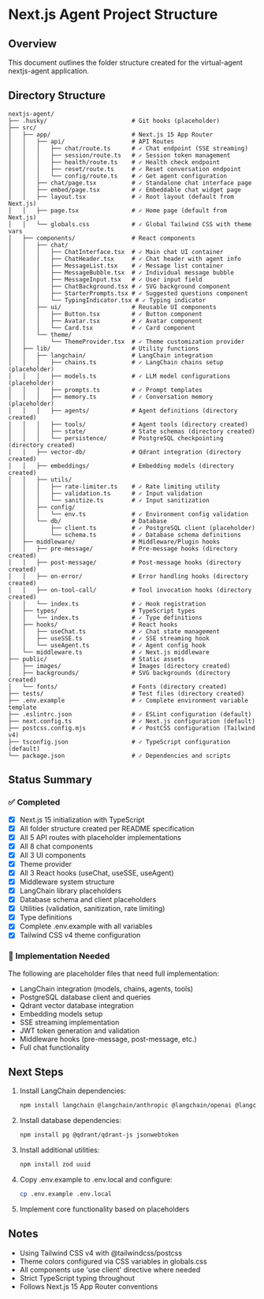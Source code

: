 # Next.js Agent Project Structure

## Overview
This document outlines the folder structure created for the virtual-agent nextjs-agent application.

## Directory Structure

```
nextjs-agent/
├── .husky/                        # Git hooks (placeholder)
├── src/
│   ├── app/                       # Next.js 15 App Router
│   │   ├── api/                   # API Routes
│   │   │   ├── chat/route.ts      # ✓ Chat endpoint (SSE streaming)
│   │   │   ├── session/route.ts   # ✓ Session token management
│   │   │   ├── health/route.ts    # ✓ Health check endpoint
│   │   │   ├── reset/route.ts     # ✓ Reset conversation endpoint
│   │   │   └── config/route.ts    # ✓ Get agent configuration
│   │   ├── chat/page.tsx          # ✓ Standalone chat interface page
│   │   ├── embed/page.tsx         # ✓ Embeddable chat widget page
│   │   ├── layout.tsx             # ✓ Root layout (default from Next.js)
│   │   ├── page.tsx               # ✓ Home page (default from Next.js)
│   │   └── globals.css            # ✓ Global Tailwind CSS with theme vars
│   ├── components/                # React components
│   │   ├── chat/
│   │   │   ├── ChatInterface.tsx  # ✓ Main chat UI container
│   │   │   ├── ChatHeader.tsx     # ✓ Chat header with agent info
│   │   │   ├── MessageList.tsx    # ✓ Message list container
│   │   │   ├── MessageBubble.tsx  # ✓ Individual message bubble
│   │   │   ├── MessageInput.tsx   # ✓ User input field
│   │   │   ├── ChatBackground.tsx # ✓ SVG background component
│   │   │   ├── StarterPrompts.tsx # ✓ Suggested questions component
│   │   │   └── TypingIndicator.tsx # ✓ Typing indicator
│   │   ├── ui/                    # Reusable UI components
│   │   │   ├── Button.tsx         # ✓ Button component
│   │   │   ├── Avatar.tsx         # ✓ Avatar component
│   │   │   └── Card.tsx           # ✓ Card component
│   │   └── theme/
│   │       └── ThemeProvider.tsx  # ✓ Theme customization provider
│   ├── lib/                       # Utility functions
│   │   ├── langchain/             # LangChain integration
│   │   │   ├── chains.ts          # ✓ LangChain chains setup (placeholder)
│   │   │   ├── models.ts          # ✓ LLM model configurations (placeholder)
│   │   │   ├── prompts.ts         # ✓ Prompt templates
│   │   │   ├── memory.ts          # ✓ Conversation memory (placeholder)
│   │   │   ├── agents/            # Agent definitions (directory created)
│   │   │   ├── tools/             # Agent tools (directory created)
│   │   │   ├── state/             # State schemas (directory created)
│   │   │   └── persistence/       # PostgreSQL checkpointing (directory created)
│   │   ├── vector-db/             # Qdrant integration (directory created)
│   │   ├── embeddings/            # Embedding models (directory created)
│   │   ├── utils/
│   │   │   ├── rate-limiter.ts    # ✓ Rate limiting utility
│   │   │   ├── validation.ts      # ✓ Input validation
│   │   │   └── sanitize.ts        # ✓ Input sanitization
│   │   ├── config/
│   │   │   └── env.ts             # ✓ Environment config validation
│   │   └── db/                    # Database
│   │       ├── client.ts          # ✓ PostgreSQL client (placeholder)
│   │       └── schema.ts          # ✓ Database schema definitions
│   ├── middleware/                # Middleware/Plugin hooks
│   │   ├── pre-message/           # Pre-message hooks (directory created)
│   │   ├── post-message/          # Post-message hooks (directory created)
│   │   ├── on-error/              # Error handling hooks (directory created)
│   │   ├── on-tool-call/          # Tool invocation hooks (directory created)
│   │   └── index.ts               # ✓ Hook registration
│   ├── types/                     # TypeScript types
│   │   └── index.ts               # ✓ Type definitions
│   ├── hooks/                     # React hooks
│   │   ├── useChat.ts             # ✓ Chat state management
│   │   ├── useSSE.ts              # ✓ SSE streaming hook
│   │   └── useAgent.ts            # ✓ Agent config hook
│   └── middleware.ts              # ✓ Next.js middleware
├── public/                        # Static assets
│   ├── images/                    # Images (directory created)
│   ├── backgrounds/               # SVG backgrounds (directory created)
│   └── fonts/                     # Fonts (directory created)
├── tests/                         # Test files (directory created)
├── .env.example                   # ✓ Complete environment variable template
├── .eslintrc.json                 # ✓ ESLint configuration (default)
├── next.config.ts                 # ✓ Next.js configuration (default)
├── postcss.config.mjs             # ✓ PostCSS configuration (Tailwind v4)
├── tsconfig.json                  # ✓ TypeScript configuration (default)
└── package.json                   # ✓ Dependencies and scripts

```

## Status Summary

### ✅ Completed
- [x] Next.js 15 initialization with TypeScript
- [x] All folder structure created per README specification
- [x] All 5 API routes with placeholder implementations
- [x] All 8 chat components
- [x] All 3 UI components  
- [x] Theme provider
- [x] All 3 React hooks (useChat, useSSE, useAgent)
- [x] Middleware system structure
- [x] LangChain library placeholders
- [x] Database schema and client placeholders
- [x] Utilities (validation, sanitization, rate limiting)
- [x] Type definitions
- [x] Complete .env.example with all variables
- [x] Tailwind CSS v4 theme configuration

### 📝 Implementation Needed
The following are placeholder files that need full implementation:
- LangChain integration (models, chains, agents, tools)
- PostgreSQL database client and queries
- Qdrant vector database integration
- Embedding models setup
- SSE streaming implementation
- JWT token generation and validation
- Middleware hooks (pre-message, post-message, etc.)
- Full chat functionality

## Next Steps

1. Install LangChain dependencies:
   ```bash
   npm install langchain @langchain/anthropic @langchain/openai @langchain/google-genai
   ```

2. Install database dependencies:
   ```bash
   npm install pg @qdrant/qdrant-js jsonwebtoken
   ```

3. Install additional utilities:
   ```bash
   npm install zod uuid
   ```

4. Copy .env.example to .env.local and configure:
   ```bash
   cp .env.example .env.local
   ```

5. Implement core functionality based on placeholders

## Notes

- Using Tailwind CSS v4 with @tailwindcss/postcss
- Theme colors configured via CSS variables in globals.css
- All components use 'use client' directive where needed
- Strict TypeScript typing throughout
- Follows Next.js 15 App Router conventions
